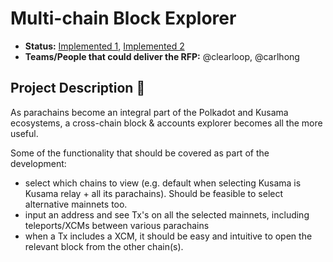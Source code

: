 # Multi-chain Block Explorer

* **Status:** [Implemented 1](https://github.com/colorfulnotion/polkaholic), [Implemented 2](https://polkadot.subscan.io/)
* **Teams/People that could deliver the RFP:** @clearloop, @carlhong

## Project Description :page_facing_up: 

As parachains become an integral part of the Polkadot and Kusama ecosystems, a cross-chain block & accounts explorer becomes all the more useful.

Some of the functionality that should be covered as part of the development:
- select which chains to view (e.g. default when selecting Kusama is Kusama relay + all its parachains). Should be feasible to select alternative mainnets too.
- input an address and see Tx's on all the selected mainnets, including teleports/XCMs between various parachains
- when a Tx includes a XCM, it should be easy and intuitive to open the relevant block from the other chain(s).
